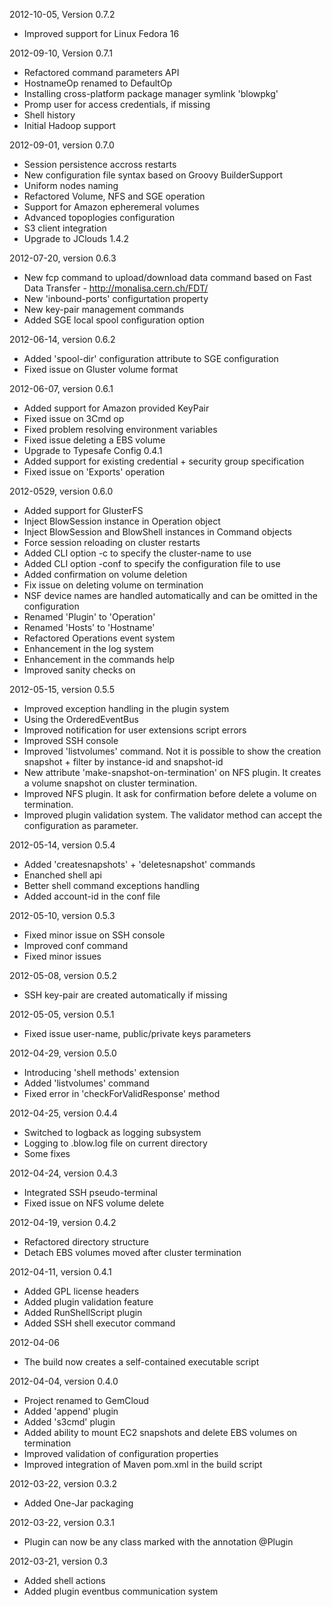 2012-10-05, Version 0.7.2 
- Improved support for Linux Fedora 16 

2012-09-10, Version 0.7.1
- Refactored command parameters API
- HostnameOp renamed to DefaultOp
- Installing cross-platform package manager symlink 'blowpkg'
- Promp user for access credentials, if missing
- Shell history
- Initial Hadoop support

2012-09-01, version 0.7.0
- Session persistence accross restarts
- New configuration file syntax based on Groovy BuilderSupport
- Uniform nodes naming
- Refactored Volume, NFS and SGE operation
- Support for Amazon epheremeral volumes
- Advanced topoplogies configuration
- S3 client integration
- Upgrade to JClouds 1.4.2

2012-07-20, version 0.6.3
- New fcp command to upload/download data command based on Fast Data Transfer - http://monalisa.cern.ch/FDT/
- New 'inbound-ports' configurtation property
- New key-pair management commands
- Added SGE local spool configuration option

2012-06-14, version 0.6.2
- Added 'spool-dir' configuration attribute to SGE configuration
- Fixed issue on Gluster volume format

2012-06-07, version 0.6.1
- Added support for Amazon provided KeyPair
- Fixed issue on 3Cmd op
- Fixed problem resolving environment variables
- Fixed issue deleting a EBS volume
- Upgrade to Typesafe Config 0.4.1
- Added support for existing credential + security group specification
- Fixed issue on 'Exports' operation

2012-0529, version 0.6.0
- Added support for GlusterFS
- Inject BlowSession instance in Operation object
- Inject BlowSession and BlowShell instances in Command objects
- Force session reloading on cluster restarts
- Added CLI option -c to specify the cluster-name to use
- Added CLI option -conf to specify the configuration file to use
- Added confirmation on volume deletion
- Fix issue on deleting volume on termination
- NSF device names are handled automatically and can be omitted in the configuration
- Renamed 'Plugin' to 'Operation'
- Renamed 'Hosts' to 'Hostname'
- Refactored Operations event system
- Enhancement in the log system
- Enhancement in the commands help
- Improved sanity checks on

2012-05-15, version 0.5.5
- Improved exception handling in the plugin system
- Using the OrderedEventBus
- Improved notification for user extensions script errors
- Improved SSH console
- Improved 'listvolumes' command. Not it is possible to show the creation snapshot + filter by instance-id and snapshot-id
- New attribute 'make-snapshot-on-termination' on NFS plugin. It creates a volume snapshot on cluster termination.
- Improved NFS plugin. It ask for confirmation before delete a volume on termination.
- Improved plugin validation system. The validator method can accept the configuration as parameter.

2012-05-14, version 0.5.4
- Added 'createsnapshots' + 'deletesnapshot' commands
- Enanched shell api 
- Better shell command exceptions handling
- Added account-id in the conf file

2012-05-10, version 0.5.3
- Fixed minor issue on SSH console
- Improved conf command
- Fixed minor issues

2012-05-08, version 0.5.2
- SSH key-pair are created automatically if missing 

2012-05-05, version 0.5.1
- Fixed issue user-name, public/private keys parameters 

2012-04-29, version 0.5.0
- Introducing 'shell methods' extension
- Added 'listvolumes' command
- Fixed error in 'checkForValidResponse' method

2012-04-25, version 0.4.4
- Switched to logback as logging subsystem
- Logging to .blow.log file on current directory
- Some fixes

2012-04-24, version 0.4.3
- Integrated SSH pseudo-terminal
- Fixed issue on NFS volume delete

2012-04-19, version 0.4.2
- Refactored directory structure
- Detach EBS volumes moved after cluster termination

2012-04-11, version 0.4.1
- Added GPL license headers
- Added plugin validation feature
- Added RunShellScript plugin
- Added SSH shell executor command

2012-04-06
- The build now creates a self-contained executable script

2012-04-04, version 0.4.0
- Project renamed to GemCloud
- Added 'append' plugin
- Added 's3cmd' plugin
- Added ability to mount EC2 snapshots and delete EBS volumes on termination
- Improved validation of configuration properties
- Improved integration of Maven pom.xml in the build script

2012-03-22, version 0.3.2
- Added One-Jar packaging 

2012-03-22, version 0.3.1
- Plugin can now be any class marked with the annotation @Plugin

2012-03-21, version 0.3
- Added shell actions
- Added plugin eventbus communication system



